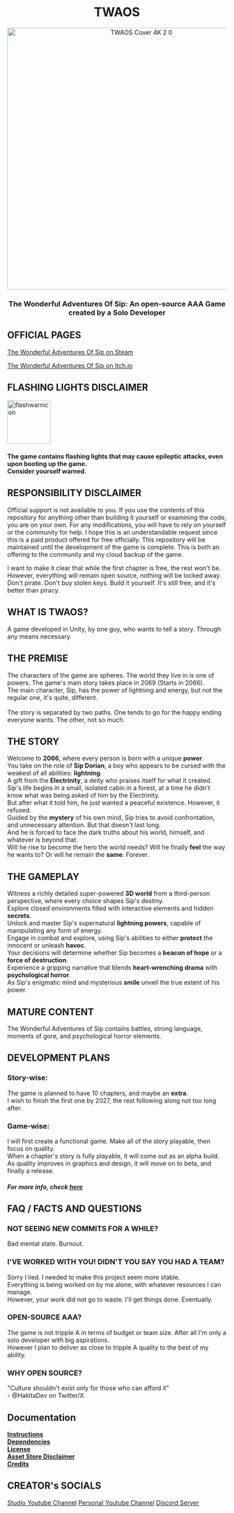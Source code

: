 <div align="center">
  
# TWAOS

<img src="https://github.com/ItzELECTR0/TWAOS/assets/82042993/63cb79fb-e64a-4ac7-9db2-99afa955bde3" alt="TWAOS Cover 4K 2 0" width="600"/>

### The Wonderful Adventures Of Sip: An open-source AAA Game created by a Solo Developer

</div>

<div align="left">
  
## OFFICIAL PAGES

[The Wonderful Adventures Of Sip on Steam](https://store.steampowered.com/app/2231750/The_Wonderful_Adventures_Of_Sip/)

[The Wonderful Adventures Of Sip on Itch.io](https://electris.itch.io/twaos)

## FLASHING LIGHTS DISCLAIMER
  
<img src="https://github.com/ItzELECTR0/TWAOS/assets/82042993/43c154b2-ac4a-4afe-b8bc-239f66bb0f6f" alt="flashwarnicon" width="100"/>

#### The game contains flashing lights that may cause epileptic attacks, even upon booting up the game.<br> Consider yourself warned.

## RESPONSIBILITY DISCLAIMER

Official support is not available to you. If you use the contents of this repository for anything other than building it yourself or examining the code, you are on your own. For any modifications, you will have to rely on yourself or the community for help. I hope this is an understandable request since this is a paid product offered for free officially. This repository will be maintained until the development of the game is complete. This is both an offering to the community and my cloud backup of the game.

I want to make it clear that while the first chapter is free, the rest won't be.
<br>However, everything will remain open source, nothing will be locked away.
<br>Don't pirate. Don't buy stolen keys. Build it yourself. It's still free, and it's better than piracy.

## WHAT IS TWAOS?

A game developed in Unity, by one guy, who wants to tell a story. Through any means necessary.

##  THE PREMISE

The characters of the game are spheres. The world they live in is one of powers. The game's main story takes place in 2069 (Starts in 2066).
<br>The main character, Sip, has the power of lightning and energy, but not the regular one, it's quite, different.
<br>
<br>The story is separated by two paths. One tends to go for the happy ending everyone wants. The other, not so much.

## THE STORY

Welcome to <b>2066</b>, where every person is born with a unique <b>power</b>.
<br>You take on the role of <b>Sip Dorian</b>, a boy who appears to be cursed with the weakest of all abilities: <b>lightning</b>.
<br>A gift from the <b>Electrinity</b>, a deity who praises itself for what it created.
<br>Sip's life begins in a small, isolated cabin in a forest, at a time he didn't know what was being asked of him by the Electrinity.
<br>But after what it told him, he just wanted a peaceful existence. However, it refused.
<br>Guided by the <b>mystery</b> of his own mind, Sip tries to avoid confrontation, and unnecessary attention. But that doesn't last long.
<br>And he is forced to face the dark truths about his world, himself, and whatever is beyond that.
<br>Will he rise to become the hero the world needs? Will he finally <b>feel</b> the way he wants to? Or will he remain the <b>same</b>. Forever.

## THE GAMEPLAY

Witness a richly detailed super-powered <b>3D world</b> from a </b>third-person</b> perspective, where every </b>choice</b> shapes Sip's destiny.
<br>Explore closed environments filled with interactive elements and hidden <b>secrets</b>.
<br>Unlock and master Sip's supernatural <b>lightning powers</b>, capable of manipulating any form of </b>energy</b>.
<br>Engage in combat and explore, using Sip's abilities to either <b>protect</b> the innocent or unleash <b>havoc</b>.
<br>Your decisions will determine whether Sip becomes a <b>beacon of hope</b> or a <b>force of destruction</b>.
<br>Experience a gripping narrative that blends <b>heart-wrenching drama</b> with <b>psychological horror</b>.
<br>As Sip's enigmatic mind and mysterious <b>smile</b> unveil the true extent of his power.

## MATURE CONTENT

The Wonderful Adventures of Sip contains battles, strong language, moments of gore, and psychological horror elements.

## DEVELOPMENT PLANS

### Story-wise:
The game is planned to have 10 chapters, and maybe an <b>extra</b>.
<br>I wish to finish the first one by 2027, the rest following along not too long after.

### Game-wise:
I will first create a functional game. Make all of the story playable, then focus on quality.
<br>When a chapter's story is fully playable, it will come out as an alpha build.
<br>As quality improves in graphics and design, it will move on to beta, and finally a release.

##### For more info, check **[here](Documentation/PLANS.md)**

## FAQ / FACTS AND QUESTIONS

### NOT SEEING NEW COMMITS FOR A WHILE?

Bad mental state. Burnout.

### I'VE WORKED WITH YOU! DIDN'T YOU SAY YOU HAD A TEAM?

Sorry I lied. I needed to make this project seem more stable.
<br>Everything is being worked on by me alone, with whatever resources I can manage.
<br>However, your work did not go to waste. I'll get things done. Eventually.

### OPEN-SOURCE AAA?

The game is not tripple A in terms of budget or team size. After all I'm only a solo developer with big aspirations.
<br> However I plan to deliver as close to tripple A quality to the best of my ability.

### WHY OPEN SOURCE?

"Culture shouldn't exist only for those who can afford it"
<br> - @HakitaDev on Twitter/X

## Documentation

**[Instructions](Documentation/INSTRUCTIONS.md)**
<br>**[Dependencies](Documentation/DEPENDENCIES.md)**
<br>**[License](LICENSE.md)**
<br>**[Asset Store Disclaimer](Documentation/ASSET-DISCLAIMER.md)**
<br>**[Credits](Documentation/CREDITS.md)**

## CREATOR's SOCIALS

[Studio Youtube Channel](https://www.youtube.com/@ELECTRIS)
[Personal Youtube Channel](https://www.youtube.com/@ELEC7RO)
[Discord Server](https://discord.gg/TgtCGKxbZr)

